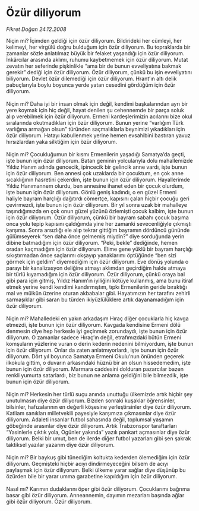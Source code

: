 # Özür diliyorum

*Fikret Doğan 24.12.2008*

<div class="taraf_structure_2col_1zq">
<div class="margen_n">



 <p>Niçin mi? İçimden geldiği için özür diliyorum. Bildirideki her cümleyi, her kelimeyi, her virgülü doğru bulduğum için özür diliyorum. Bu topraklarda bir zamanlar sözle anlatılmaz büyük bir felaket yaşandığı için özür diliyorum. İnkârcılar arasında aklımı, ruhumu kaybetmemek için özür diliyorum. Mutat zevatın her seferinde pişkinlikle “ama bir de bunun evveliyatına bakmak gerekir” dediği için özür diliyorum. Özür diliyorum, çünkü bu işin evveliyatını biliyorum. Devlet özür dilemediği için özür diliyorum. Hrant’ın altı delik pabuçlarıyla boylu boyunca yerde yatan cesedini gördüğüm için özür diliyorum. <br/><br/>Niçin mi? Daha iyi bir insan olmak için değil, kendimi başkalarından ayrı bir yere koymak için hiç değil, hayat denilen şu cehennemde bir parça soluk alıp verebilmek için özür diliyorum. Ermeni kardeşlerimizin acılarını bize okul sıralarında okutmadıkları için özür diliyorum. Bunun yerine “varlığım Türk varlığına armağan olsun” türünden saçmalıklarla beynimizi yıkadıkları için özür diliyorum. Hatayı kabullenmek yerine hemen evsahibini bastıran yavuz hırsızlardan yaka silktiğim için özür diliyorum. <br/><br/>Niçin mi? Çocukluğumun bir kısmı Ermenilerin yaşadığı Samatya’da geçti, işte bunun için özür diliyorum. Batan geminin yolcularıyla dolu mahallemizde Yıldız Hanım adında gencecik, ipincecik bir gelincik anne vardı, işte bunun için özür diliyorum. Ben annesi çok uzaklarda bir çocuktum, en çok anne sıcaklığının hasretini çekerdim, işte bunun için özür diliyorum. Hayallerimde Yıldız Hanımannem olurdu, ben annesine ihanet eden bir çocuk olurdum, işte bunun için özür diliyorum. Gönlü geniş kadındı, o en güzel Ermeni haliyle bayram harçlığı dağıtırdı cömertçe, kapısını çalan hiçbir çocuğu geri çevirmezdi, işte bunun için özür diliyorum. Bir yıl sonra uzak bir mahalleye taşındığımızda en çok onun güzel yüzünü özlemişti çocuk kalbim, işte bunun için özür diliyorum. Özür diliyorum, çünkü bir bayram sabahı çocuk başıma onca yolu tepip kapısını çaldığımda yine her zamanki sevecenliğiyle çıkmıştı karşıma. Sonra arsızlığı ele alıp tekrar gittiğim bayramın dördüncü gününde gülümseyerek “sen daha önce gelmemiş miydin?” diye sorduğunda yerin dibine batmadığım için özür diliyorum. “Peki, bekle” dediğinde, hemen oradan kaçmadığım için özür diliyorum. Elime gene yüklü bir bayram harçlığı sıkıştırmadan önce saçlarımı okşayıp yanaklarımı öptüğünde “ben sizi görmek için geldim” diyemediğim için özür diliyorum. Eve dönüş yolunda o parayı bir kanalizasyon deliğine atmayı aklımdan geçirdiğim halde atmaya bir türlü kıyamadığım için özür diliyorum. Özür diliyorum, çünkü oraya bal gibi para için gitmiş, Yıldız Hanım’ın iyiliğini kötüye kullanmış, ama bunu itiraf etmek yerine kendi kendimi kandırmıştım, tıpkı Ermenilerin geride bıraktığı mal ve mülkün üzerine oturan akbabalar gibi. Hayatımızın her tarafını zehirli sarmaşıklar gibi saran bu türden ikiyüzlülüklere artık dayanamadığım için özür diliyorum. <br/><br/>Niçin mi? Mahalledeki en yakın arkadaşım Hıraç diğer çocuklarla hiç kavga etmezdi, işte bunun için özür diliyorum. Kavgada kendisine Ermeni dölü denmesin diye hep herkesle iyi geçinmek zorundaydı, işte bunun için özür diliyorum. O zamanlar sadece Hıraç’ın değil, etrafımızdaki bütün Ermeni komşuların yüzlerine vuran o derin kederin nedenini bilmiyordum, işte bunun için özür diliyorum. Onlar da zaten anlatmıyorlardı, işte bunun için özür diliyorum. Dört yıl boyunca Samatya Ermeni Okulu’nun önünden geçerek ilkokula gittim, o duvarın arkasındaki hüznü bir an olsun hissedemedim, işte bunun için özür diliyorum. Marmara caddesini dolduran pazarcılar bazen renkli yumurta satarlardı, biz bunun ne anlama geldiğini bile bilmezdik, işte bunun için özür diliyorum. <br/><br/>Niçin mi? Herkesin her türlü suçu anında unuttuğu ülkemizde artık hiçbir şey unutulmasın diye özür diliyorum. Bizden sonraki kuşaklar öğrensinler, bilsinler, hafızalarının en değerli köşesine yerleştirsinler diye özür diliyorum. Katliam sanıkları milletvekili payesiyle karşımıza çıkmasınlar diye özür diliyorum. Adaleti insanlar futbol sahasında değil, toplumsal yaşamın göbeğinde arasınlar diye özür diliyorum. Artık Trabzonspor taraftarları “Yasinlerle çıktık yola, Ogünler yakında” yazılı pankart açmasınlar diye özür diliyorum. Belki bir umut, ben de ilerde diğer futbol yazarları gibi şen şakrak taktiksel yazılar yazarım diye özür diliyorum. <br/><br/>Niçin mi? Bir baykuş gibi tünediğim koltukta kederden ölemediğim için özür diliyorum. Geçmişteki hiçbir acıyı dindirmeyeceğini bilsem de acıyı paylaşmak için özür diliyorum. Belki ülkeme yarar sağlar diye düşünüp bu özürden bile bir yarar umma garabetine kapıldığım için özür diliyorum. <br/><br/>Nasıl mı? Karımın dudaklarını öper gibi özür diliyorum. Çocuklarımı bağrıma basar gibi özür diliyorum. Anneannemin, dayımın mezarları başında ağlar gibi özür diliyorum. Özür diliyorum.</p>

<br/>


<div id="taraf_not">
</div>

</div>


</div>
